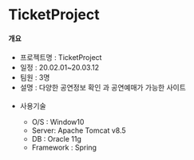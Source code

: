 # TicketProject
<h4>개요</h4>
<ul>
  <li>프로젝트명 : TicketProject</li>
  <li>일정 : 20.02.01~20.03.12</li>
  <li>팀원 : 3명</li>
  <li>설명 : 다양한 공연정보 확인 과 공연예매가 가능한 사이트 </li> 
  <br>
  <li>사용기술</li>
    <ul>
      <li>O/S : Window10</li>
      <li>Server: Apache Tomcat v8.5</li>
      <li>DB : Oracle 11g</li>
      <li>Framework : Spring
    </ul>
</ul>
